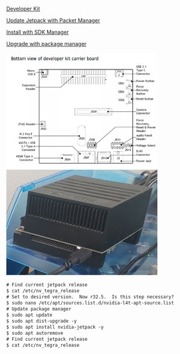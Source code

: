 [Developer Kit](https://developer.nvidia.com/jetson-agx-xavier-developer-kit-user-guide)

[Update Jetpack with Packet Manager](https://docs.nvidia.com/jetson/jetpack/install-jetpack/index.html#package-management-tool)

[Install with SDK Manager](https://docs.nvidia.com/sdk-manager/install-with-sdkm-jetson/index.html)

[Upgrade with package manager](https://docs.nvidia.com/jetson/jetpack/install-jetpack/index.html#upgrade-jetpack)

<img src="../img/AGXDevKitBottomView.png" width="400">
<img src="../img/AGXUSBConnection.png" width="400">


```console
# Find current jetpack release
$ cat /etc/nv_tegra_release
# Set to desired version.  Now r32.5.  Is this step necessary?
$ sudo nano /etc/apt/sources.list.d/nvidia-l4t-apt-source.list
# Update package manager
$ sudo apt update
$ sudo apt dist-upgrade -y
$ sudo apt install nvidia-jetpack -y
$ sudo apt autoremove
# Find current jetpack release
$ cat /etc/nv_tegra_release
```